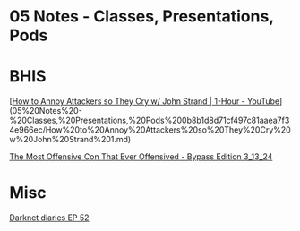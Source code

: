 # 05 Notes - Classes, Presentations, Pods

# BHIS

[[How to Annoy Attackers so They Cry w/ John Strand | 1-Hour - YouTube](https://www.youtube.com/watch?v=DwWrGCLib_8)](05%20Notes%20-%20Classes,%20Presentations,%20Pods%200b8b1d8d71cf497c81aaea7f34e966ec/How%20to%20Annoy%20Attackers%20so%20They%20Cry%20w%20John%20Strand%201.md)

[The Most Offensive Con That Ever Offensived - Bypass Edition 3_13_24](05%20Notes%20-%20Classes,%20Presentations,%20Pods%200b8b1d8d71cf497c81aaea7f34e966ec/The%20Most%20Offensive%20Con%20That%20Ever%20Offensived%20-%20Bypa.md)

# Misc

[Darknet diaries EP 52 ](05%20Notes%20-%20Classes,%20Presentations,%20Pods%200b8b1d8d71cf497c81aaea7f34e966ec/Darknet%20diaries%20EP%2052.md)